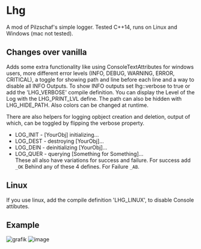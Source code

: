 # Lhg
A mod of Pilzschaf's simple logger.
Tested C++14, runs on Linux and Windows (mac not tested).  

## Changes over vanilla
Adds some extra functionality like using ConsoleTextAttributes for windows users, more different error levels (INFO, DEBUG, WARNING, ERROR, CRITICAL), a toggle for showing path and line before each line and a way to disable all INFO Outputs.  To show INFO outputs set lhg::verbose to true or add the 'LHG_VERBOSE' compile definition. You can display the Level of the Log with the LHG_PRINT_LVL define. The path can also be hidden with LHG_HIDE_PATH.
Also colors can be changed at runtime.  

There are also helpers for logging opbject creation and deletion, output of which, can be toggled by flipping the verbose property.
 * LOG_INIT - [YourObj] initializing...
 * LOG_DEST - destroying [YourObj]...
 * LOG_DEIN - deinitializing [YourObj]...
 * LOG_QUER - querying [Something for Something]...  
These all also have variations for success and failure.
For success add `_OK` Behind any of these 4 defines.
For Failure `_AB`.

## Linux
If you use linux, add the compile definition 'LHG_LINUX', to disable Console attibutes.

## Example
![grafik](https://user-images.githubusercontent.com/60015267/179369867-2b76f557-0fb5-4307-8048-e9e90378948f.png)
![image](https://user-images.githubusercontent.com/60015267/197496778-a99377ae-b6d6-4a72-bff7-f7d756475277.png)


